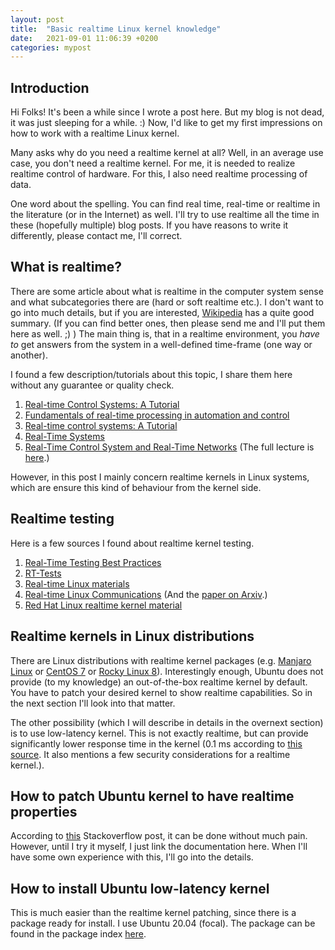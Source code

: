 ```yaml
---
layout: post
title:  "Basic realtime Linux kernel knowledge"
date:   2021-09-01 11:06:39 +0200
categories: mypost
---
```


## Introduction

Hi Folks! It's been a while since I wrote a post here. But my blog is not dead, it was just sleeping for a while. :) Now, I'd like to get my first impressions on how to work with a realtime Linux kernel.

Many asks why do you need a realtime kernel at all? Well, in an average use case, you don't need a realtime kernel. For me, it is needed to realize realtime control of hardware. For this, I also need realtime processing of data.

One word about the spelling. You can find real time, real-time or realtime in the literature (or in the Internet) as well. I'll try to use realtime all the time in these (hopefully multiple) blog posts. If you have reasons to write it differently, please contact me, I'll correct.

## What is realtime?

There are some article about what is realtime in the computer system sense and what subcategories there are (hard or soft realtime etc.). I don't want to go into much details, but if you are interested, [Wikipedia][Wikipedia-realtime-computing] has a quite good summary. (If you can find better ones, then please send me and I'll put them here as well. ;) ) The main thing is, that in a realtime environment, you *have to* get answers from the system in a well-defined time-frame (one way or another).

I found a few description/tutorials about this topic, I share them here without any guarantee or quality check.

1. [Real-time Control Systems: A Tutorial][realtime-control-tutorial]
2. [Fundamentals of real-time processing in automation and control][fundamentals-of-realtime-processing]
3. [Real-time control systems: A Tutorial][realtime-control-tutorial2]
4. [Real-Time Systems][realtime-systems]
5. [Real-Time Control System and Real-Time Networks][realtime-control-and-network] (The full lecture is [here][module5-link].)

However, in this post I mainly concern realtime kernels in Linux systems, which are ensure this kind of behaviour from the kernel side.

## Realtime testing

Here is a few sources I found about realtime kernel testing.

1. [Real-Time Testing Best Practices][realtime-testing-best-practices]
2. [RT-Tests][rt-tests]
3. [Real-time Linux materials][realtime-linux]
4. [Real-time Linux Communications][realtime-linux-communications] (And the [paper on Arxiv][rtl-com-paper].)
5. [Red Hat Linux realtime kernel material][red-hat-realtime-material]

## Realtime kernels in Linux distributions

There are Linux distributions with realtime kernel packages (e.g. [Manjaro Linux][Manjaro-realtime-kernel] or [CentOS 7][centos-7-realtime-kernel] or [Rocky Linux 8][rocky-linux-8-realtime-kernel]). Interestingly enough, Ubuntu does not provide (to my knowledge) an out-of-the-box realtime kernel by default. You have to patch your desired kernel to show realtime capabilities. So in the next section I'll look into that matter.

The other possibility (which I will describe in details in the overnext section) is to use low-latency kernel. This is not exactly realtime, but can provide significantly lower response time in the kernel (0.1 ms according to [this source][ubuntustudio-realtime-kernel]. It also mentions a few security considerations for a realtime kernel.).

## How to patch Ubuntu kernel to have realtime properties

According to [this][Stackoverflow-ubuntu-realtime-kernel-patch] Stackoverflow post, it can be done without much pain. However, until I try it myself, I just link the documentation here. When I'll have some own experience with this, I'll go into the details.

## How to install Ubuntu low-latency kernel

This is much easier than the realtime kernel patching, since there is a package ready for install. I use Ubuntu 20.04 (focal). The package can be found in the package index [here][ubuntu-lowlatency-kernel-package].

[Wikipedia-realtime-computing]: https://en.wikipedia.org/wiki/Real-time_computing
[realtime-control-tutorial]: http://www.kelm.ftn.uns.ac.rs/literatura/mrv/P150.pdf
[fundamentals-of-realtime-processing]:https://www.controleng.com/articles/fundamentals-of-real-time-processing-in-automation-and-control/
[realtime-control-tutorial2]: http://ppedreiras.av.it.pt/resources/str1112/apresentacoes_pesquisa/Real-time-CS.pdf
[realtime-systems]: https://users.ece.cmu.edu/~koopman/des_s99/real_time/
[realtime-control-and-network]: http://www.ipnet.agh.edu.pl/Materials1/Module5/Lecture2.pdf
[module5-link]: http://www.ipnet.agh.edu.pl/Materials1/Module5/
[realtime-testing-best-practices]: https://elinux.org/Realtime_Testing_Best_Practices
[rt-tests]: https://wiki.linuxfoundation.org/realtime/documentation/howto/tools/rt-tests
[realtime-linux]: https://wiki.linuxfoundation.org/realtime/start
[realtime-linux-communications]: https://medium.com/hackernoon/real-time-linux-communications-2faabf31cf5e
[rtl-com-paper]: https://arxiv.org/pdf/1808.10821.pdf
[red-hat-realtime-material]: https://www.redhat.com/sysadmin/real-time-kernel

[Manjaro-realtime-kernel]: https://discover.manjaro.org/packages/linux-rt-lts-manjaro
[centos-7-realtime-kernel]: http://mirror.centos.org/centos/7/rt/x86_64/Packages/
[rocky-linux-8-realtime-kernel]: https://repo.uccs.edu/rocky-linux/8/RT/x86_64/os/Packages/
[Stackoverflow-ubuntu-realtime-kernel-patch]: https://stackoverflow.com/questions/51669724/install-rt-linux-patch-for-ubuntu
[ubuntustudio-realtime-kernel]: https://help.ubuntu.com/community/UbuntuStudio/RealTimeKernel
[ubuntu-lowlatency-kernel-package]: https://packages.ubuntu.com/focal/linux-lowlatency
